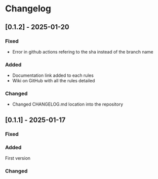 # Changelog

## [0.1.2] - 2025-01-20
### Fixed
- Error in github actions refering to the sha instead of the branch name

### Added
- Documentation link added to each rules
- Wiki on GitHub with all the rules detailed

### Changed
- Changed CHANGELOG.md location into the repository

## [0.1.1] - 2025-01-17
### Fixed

### Added
First version

### Changed
